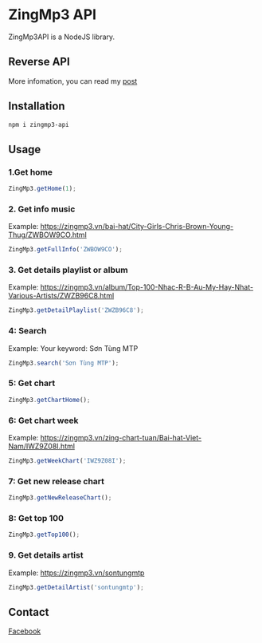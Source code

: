 # ZingMp3 API

ZingMp3API is a NodeJS library.

## Reverse API

More infomation, you can read my [post](https://vovanhoangtuan4-2.medium.com/tôi-đã-lấy-api-zingmp3-như-thế-nào-55f5fa555eda)

## Installation

```bash
npm i zingmp3-api
```

## Usage

### 1.Get home

```javascript
ZingMp3.getHome(1);
```

### 2. Get info music

Example: https://zingmp3.vn/bai-hat/City-Girls-Chris-Brown-Young-Thug/ZWBOW9CO.html

```javascript
ZingMp3.getFullInfo('ZWBOW9CO');
```

### 3. Get details playlist or album

Example: https://zingmp3.vn/album/Top-100-Nhac-R-B-Au-My-Hay-Nhat-Various-Artists/ZWZB96C8.html

```javascript
ZingMp3.getDetailPlaylist('ZWZB96C8');
```

### 4: Search

Example: Your keyword: Sơn Tùng MTP

```javascript
ZingMp3.search('Sơn Tùng MTP');
```

### 5: Get chart

```javascript
ZingMp3.getChartHome();
```

### 6: Get chart week

Example: https://zingmp3.vn/zing-chart-tuan/Bai-hat-Viet-Nam/IWZ9Z08I.html

```javascript
ZingMp3.getWeekChart('IWZ9Z08I');
```

### 7: Get new release chart

```javascript
ZingMp3.getNewReleaseChart();
```

### 8: Get top 100

```javascript
ZingMp3.getTop100();
```

### 9. Get details artist

Example: https://zingmp3.vn/sontungmtp

```javascript
ZingMp3.getDetailArtist('sontungmtp');
```

## Contact

[Facebook](https://www.facebook.com/vovanhoangtuan/)

